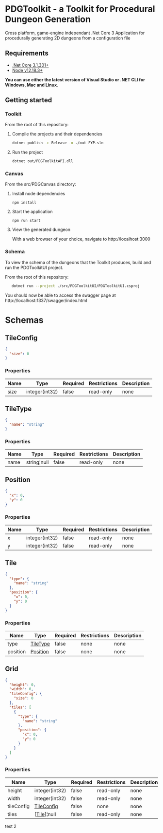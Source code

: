 # PDGToolkit - a Toolkit for Procedural Dungeon Generation

Cross platform, game-engine independant .Net Core 3 Application for procedurally generating 2D dungeons from a configuration file

## Requirements
- [.Net Core 3.1.301+](https://dotnet.microsoft.com/download)
- [Node v12.18.3+](https://nodejs.org/en/)
  
**You can use either the latest version of Visual Studio or .NET CLI for Windows, Mac and Linux**.


## Getting started

### Toolkit

From the root of this repository:

1. Compile the projects and their dependencies
   ```sh
   dotnet publish -c Release -o ./out FYP.sln 
   ```
   
2. Run the project
   ```sh
   dotnet out/PDGToolkitAPI.dll
   ```

### Canvas

From the src/PDGCanvas directory:

1. Install node dependencies

   ```node
   npm install
   ```

2. Start the application

   ```node
   npm run start
   ```

3. View the generated dungeon
   
   With a web browser of your choice, navigate to http://localhost:3000

### Schema
To view the schema of the dungeons that the Toolkit produces, build and run the PDGToolkitUI project.

From the root of this repository:

```sh
   dotnet run --project ./src/PDGToolkitUI/PDGToolkitUI.csproj
```

You should now be able to access the swagger page at http://localhost:1337/swagger/index.html


# Schemas

<h2 id="tocS_TileConfig">TileConfig</h2>
<!-- backwards compatibility -->
<a id="schematileconfig"></a>
<a id="schema_TileConfig"></a>
<a id="tocStileconfig"></a>
<a id="tocstileconfig"></a>

```json
{
  "size": 0
}

```

### Properties

|Name|Type|Required|Restrictions|Description|
|---|---|---|---|---|
|size|integer(int32)|false|read-only|none|

<h2 id="tocS_TileType">TileType</h2>
<!-- backwards compatibility -->
<a id="schematiletype"></a>
<a id="schema_TileType"></a>
<a id="tocStiletype"></a>
<a id="tocstiletype"></a>

```json
{
  "name": "string"
}

```

### Properties

|Name|Type|Required|Restrictions|Description|
|---|---|---|---|---|
|name|string¦null|false|read-only|none|

<h2 id="tocS_Position">Position</h2>
<!-- backwards compatibility -->
<a id="schemaposition"></a>
<a id="schema_Position"></a>
<a id="tocSposition"></a>
<a id="tocsposition"></a>

```json
{
  "x": 0,
  "y": 0
}

```

### Properties

|Name|Type|Required|Restrictions|Description|
|---|---|---|---|---|
|x|integer(int32)|false|read-only|none|
|y|integer(int32)|false|read-only|none|

<h2 id="tocS_Tile">Tile</h2>
<!-- backwards compatibility -->
<a id="schematile"></a>
<a id="schema_Tile"></a>
<a id="tocStile"></a>
<a id="tocstile"></a>

```json
{
  "type": {
    "name": "string"
  },
  "position": {
    "x": 0,
    "y": 0
  }
}

```

### Properties

|Name|Type|Required|Restrictions|Description|
|---|---|---|---|---|
|type|[TileType](#schematiletype)|false|none|none|
|position|[Position](#schemaposition)|false|none|none|

<h2 id="tocS_Grid">Grid</h2>
<!-- backwards compatibility -->
<a id="schemagrid"></a>
<a id="schema_Grid"></a>
<a id="tocSgrid"></a>
<a id="tocsgrid"></a>

```json
{
  "height": 0,
  "width": 0,
  "tileConfig": {
    "size": 0
  },
  "tiles": [
    {
      "type": {
        "name": "string"
      },
      "position": {
        "x": 0,
        "y": 0
      }
    }
  ]
}

```

### Properties

|Name|Type|Required|Restrictions|Description|
|---|---|---|---|---|
|height|integer(int32)|false|read-only|none|
|width|integer(int32)|false|read-only|none|
|tileConfig|[TileConfig](#schematileconfig)|false|none|none|
|tiles|[[Tile](#schematile)]¦null|false|read-only|none|

test 2
